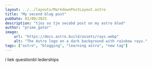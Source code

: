 ```yaml
---
layout: ../../layouts/MarkdownPostLayout.astro
title: "My second blog post"
pubDate: 03/09/2025
description: "tjos os tje secobd post on my astro blod"
author: "prime_gator"
image:
    url: "https://docs.astro.build/assets/rays.webp"
    alt: "The Astro logo on a dark background with rainbow rays."
tags: ["astro", "blogging", "learning astro", "new tag"]
---
```


i liek questionbl lederships 